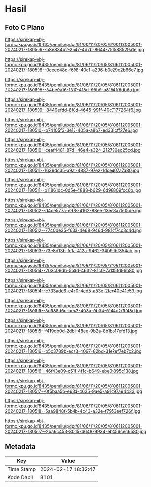 # Hasil

## Foto C Plano

https://sirekap-obj-formc.kpu.go.id/8435/pemilu/pdpr/81/06/11/20/05/8106112005001-20240217-180506--b8e834b2-2547-4d7b-8644-751588529a1e.jpg

https://sirekap-obj-formc.kpu.go.id/8435/pemilu/pdpr/81/06/11/20/05/8106112005001-20240217-180508--0ceec48c-f698-40c1-a296-b0e29e2b66c7.jpg

https://sirekap-obj-formc.kpu.go.id/8435/pemilu/pdpr/81/06/11/20/05/8106112005001-20240217-180508--34be9a16-1317-418d-96b9-a8184ff6db6a.jpg

https://sirekap-obj-formc.kpu.go.id/8435/pemilu/pdpr/81/06/11/20/05/8106112005001-20240217-180509--8449efdd-8f0d-4645-991f-40c7177264f6.jpg

https://sirekap-obj-formc.kpu.go.id/8435/pemilu/pdpr/81/06/11/20/05/8106112005001-20240217-180510--b74105f3-3e12-405a-a8b7-ed331cff27e6.jpg

https://sirekap-obj-formc.kpu.go.id/8435/pemilu/pdpr/81/06/11/20/05/8106112005001-20240217-180510--ceaf4481-87d1-46e4-a324-212790ec25cd.jpg

https://sirekap-obj-formc.kpu.go.id/8435/pemilu/pdpr/81/06/11/20/05/8106112005001-20240217-180511--1639dc35-a9a1-4887-97e2-1dced07a7a80.jpg

https://sirekap-obj-formc.kpu.go.id/8435/pemilu/pdpr/81/06/11/20/05/8106112005001-20240217-180511--b11861dc-0d5e-4888-b629-6d98809fcc6b.jpg

https://sirekap-obj-formc.kpu.go.id/8435/pemilu/pdpr/81/06/11/20/05/8106112005001-20240217-180512--d4ce577a-e978-4162-88ee-13ee3a7505de.jpg

https://sirekap-obj-formc.kpu.go.id/8435/pemilu/pdpr/81/06/11/20/05/8106112005001-20240217-180512--7740de35-f633-4e68-946d-981cf7cc3c4d.jpg

https://sirekap-obj-formc.kpu.go.id/8435/pemilu/pdpr/81/06/11/20/05/8106112005001-20240217-180513--73e8d13b-fc1a-412a-9462-34b9dbf354ab.jpg

https://sirekap-obj-formc.kpu.go.id/8435/pemilu/pdpr/81/06/11/20/05/8106112005001-20240217-180514--203c09db-5b9d-4632-81c0-7a135fd96b80.jpg

https://sirekap-obj-formc.kpu.go.id/8435/pemilu/pdpr/81/06/11/20/05/8106112005001-20240217-180514--c733ade6-e4c0-4cd5-a53e-2fcc40c41e53.jpg

https://sirekap-obj-formc.kpu.go.id/8435/pemilu/pdpr/81/06/11/20/05/8106112005001-20240217-180515--3d585d6c-be47-403a-9b34-6144c2f5f48d.jpg

https://sirekap-obj-formc.kpu.go.id/8435/pemilu/pdpr/81/06/11/20/05/8106112005001-20240217-180515--f419db0d-2db1-48ee-9b2a-8b1bb17efd13.jpg

https://sirekap-obj-formc.kpu.go.id/8435/pemilu/pdpr/81/06/11/20/05/8106112005001-20240217-180516--b5c3789b-eca3-4097-82bd-31e2ef7eb7c2.jpg

https://sirekap-obj-formc.kpu.go.id/8435/pemilu/pdpr/81/06/11/20/05/8106112005001-20240217-180516--46f43e09-c511-4f1c-b649-ebe0f895c138.jpg

https://sirekap-obj-formc.kpu.go.id/8435/pemilu/pdpr/81/06/11/20/05/8106112005001-20240217-180517--0f5baa5b-e63d-4635-9ae5-a91c97a94433.jpg

https://sirekap-obj-formc.kpu.go.id/8435/pemilu/pdpr/81/06/11/20/05/8106112005001-20240217-180518--5aa9848f-5b4b-4c43-a32e-f7953eef726f.jpg

https://sirekap-obj-formc.kpu.go.id/8435/pemilu/pdpr/81/06/11/20/05/8106112005001-20240217-180507--2ba6c453-80d5-4648-9934-eb456cec6580.jpg


## Metadata

| Key        | Value               |
| ---------- | ------------------- |
| Time Stamp | 2024-02-17 18:32:47 |
| Kode Dapil | 8101                |



